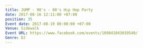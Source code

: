 ```yaml
---
title: JUMP - 90's - 00's Hip Hop Party
date: 2017-08-16 12:11:00 +07:00
position: 35
Event date: 2017-08-19 00:00:00 +07:00
Venue: Sidewalk
Event URL: https://www.facebook.com/events/109841043019540/
Genre: DJ
---
```


